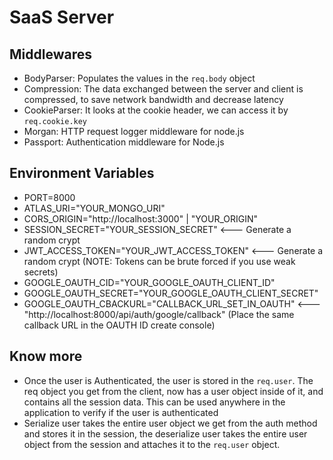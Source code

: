 # SaaS Server

## Middlewares

- BodyParser: Populates the values in the `req.body` object
- Compression: The data exchanged between the server and client is compressed, to save network bandwidth
            and decrease latency
- CookieParser: It looks at the cookie header, we can access it by `req.cookie.key`
- Morgan: HTTP request logger middleware for node.js
- Passport: Authentication middleware for Node.js

## Environment Variables

- PORT=8000
- ATLAS_URI="YOUR_MONGO_URI"
- CORS_ORIGIN="http://localhost:3000" | "YOUR_ORIGIN"
- SESSION_SECRET="YOUR_SESSION_SECRET" <--- Generate a random crypt
- JWT_ACCESS_TOKEN="YOUR_JWT_ACCESS_TOKEN" <--- Generate a random crypt (NOTE: Tokens can be brute forced if you use weak secrets)
  <!-- Google Auth Env Variables -->
- GOOGLE_OAUTH_CID="YOUR_GOOGLE_OAUTH_CLIENT_ID"
- GOOGLE_OAUTH_SECRET="YOUR_GOOGLE_OAUTH_CLIENT_SECRET"
- GOOGLE_OAUTH_CBACKURL="CALLBACK_URL_SET_IN_OAUTH" <--- "http://localhost:8000/api/auth/google/callback"   (Place the same callback URL in the OAUTH ID create console)

## Know more

- Once the user is Authenticated, the user is stored in the `req.user`. The req object you get from the
  client, now has a user object inside of it,  and contains all the session data. This can be used
  anywhere in the application to verify if the user is authenticated
- Serialize user takes the entire user object we get from the auth method and stores it in the session,
  the deserialize user takes the entire user object from the session and attaches it to the `req.user`
  object.
